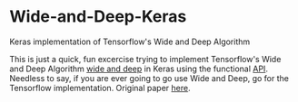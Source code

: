 # Wide-and-Deep-Keras
Keras implementation of Tensorflow's Wide and Deep Algorithm

This is just a quick, fun excercise trying to implement Tensorflow's Wide and Deep Algorithm [wide and deep](https://www.tensorflow.org/tutorials/wide_and_deep) in Keras using the functional [API](https://keras.io/getting-started/functional-api-guide/). Needless to say, if you are ever going to go use Wide and Deep, go for the Tensorflow implementation. Original paper [here](https://arxiv.org/abs/1606.07792). 

